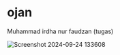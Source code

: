 # ojan
Muhammad irdha nur faudzan (tugas)

![Screenshot 2024-09-24 133608](https://github.com/user-attachments/assets/f83698f8-d751-4876-9ee8-f133c52e28a1)
